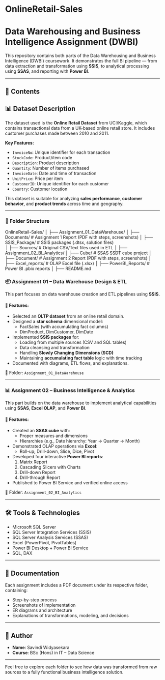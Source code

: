 # OnlineRetail-Sales
# Data Warehousing and Business Intelligence Assignment (DWBI)

This repository contains both parts of the Data Warehousing and Business Intelligence (DWBI) coursework. It demonstrates the full BI pipeline — from data extraction and transformation using **SSIS**, to analytical processing using **SSAS**, and reporting with **Power BI**.

---
## 📁 Contents

## 📊 Dataset Description

The dataset used is the **Online Retail Dataset** from UCI/Kaggle, which contains transactional data from a UK-based online retail store. It includes customer purchases made between 2010 and 2011.

**Key Features:**
- `InvoiceNo`: Unique identifier for each transaction  
- `StockCode`: Product/item code  
- `Description`: Product description  
- `Quantity`: Number of items purchased  
- `InvoiceDate`: Date and time of transaction  
- `UnitPrice`: Price per item  
- `CustomerID`: Unique identifier for each customer  
- `Country`: Customer location

This dataset is suitable for analyzing **sales performance**, **customer behavior**, and **product trends** across time and geography.

---
### 📂  Folder Structure

OnlineRetail-Sales/
│
├── Assignment_01_DataWarehouse/
│   ├── Documents/                 # Assignment 1 Report (PDF with steps, screenshots)
│   ├── SSIS_Package/              # SSIS packages (.dtsx, solution files)          
│   ├── Sources/                   # Original CSV/Text files used in ETL
│
├── Assignment_02_BI_Analytics/
│   ├── Cube/                      # SSAS SSDT cube project
│   ├── Document/                  # Assignment 2 Report (PDF with steps, screenshots)
│   ├── Excel_reports/             # OLAP Excel file (.xlsx)
│   ├── PowerBI_Reports/           # Power BI .pbix reports 
│
├── README.md

### 📦 Assignment 01 – Data Warehouse Design & ETL

This part focuses on data warehouse creation and ETL pipelines using **SSIS**.

#### 🔹 Features:
- Selected an **OLTP dataset** from an online retail domain.
- Designed a **star schema** dimensional model:
  - FactSales (with accumulating fact columns)
  - DimProduct, DimCustomer, DimDate
- Implemented **SSIS packages** for:
  - Loading from multiple sources (CSV and SQL tables)
  - Data cleansing and transformation
  - Handling **Slowly Changing Dimensions (SCD)**
  - Maintaining **accumulating fact table** logic with time tracking
- Documented with diagrams, ETL flows, and explanations.

📂 Folder: `Assignment_01_DataWarehouse`

---

### 📊 Assignment 02 – Business Intelligence & Analytics

This part builds on the data warehouse to implement analytical capabilities using **SSAS**, **Excel OLAP**, and **Power BI**.

#### 🔹 Features:
- Created an **SSAS cube** with:
  - Proper measures and dimensions
  - Hierarchies (e.g., Date hierarchy: Year → Quarter → Month)
- Demonstrated OLAP operations via **Excel**:
  - Roll-up, Drill-down, Slice, Dice, Pivot
- Developed four interactive **Power BI reports**:
  1. Matrix Report
  2. Cascading Slicers with Charts
  3. Drill-down Report
  4. Drill-through Report
- Published to Power BI Service and verified online access

📂 Folder: `Assignment_02_BI_Analytics`

---

## 🛠 Tools & Technologies

- Microsoft SQL Server
- SQL Server Integration Services (SSIS)
- SQL Server Analysis Services (SSAS)
- Excel (PowerPivot, PivotTables)
- Power BI Desktop + Power BI Service
- SQL, DAX

---

## 🧾 Documentation

Each assignment includes a PDF document under its respective folder, containing:
- Step-by-step process
- Screenshots of implementation
- ER diagrams and architecture
- Explanations of transformations, modeling, and decisions

---

## 👤 Author

- **Name**: Savindi Widyasekara    
- **Course**: BSc (Hons) in IT – Data Science  

---

Feel free to explore each folder to see how data was transformed from raw sources to a fully functional business intelligence solution.

